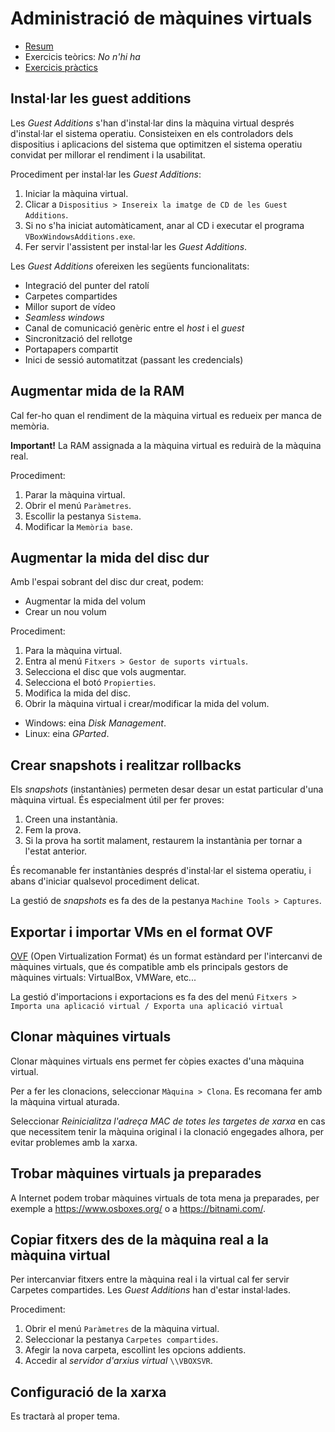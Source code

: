 Administració de màquines virtuals
==================================

[//]: https://www.udemy.com/oracle-virtualbox-administration-for-absolute-beginners/

* [Resum](https://gitpitch.com/jrodr236/som/master?p=AdministracioDeMaquinesVirtuals)
* Exercicis teòrics: *No n'hi ha*
* [Exercicis pràctics](ExercicisAdministracioDeMaquinesVirtuals.md)

Instal·lar les guest additions
------------------------------

Les *Guest Additions* s'han d'instal·lar dins la màquina virtual després d'instal·lar el sistema operatiu. Consisteixen en els controladors dels dispositius i aplicacions del sistema que optimitzen el sistema operatiu convidat per millorar el rendiment i la usabilitat.

Procediment per instal·lar les *Guest Additions*:
1. Iniciar la màquina virtual.
2. Clicar a `Dispositius > Insereix la imatge de CD de les Guest Additions`.
3. Si no s'ha iniciat automàticament, anar al CD i executar el programa `VBoxWindowsAdditions.exe`.
4. Fer servir l'assistent per instal·lar les *Guest Additions*.

Les *Guest Additions* ofereixen les següents funcionalitats:
* Integració del punter del ratolí
* Carpetes compartides
* Millor suport de vídeo
* *Seamless windows*
* Canal de comunicació genèric entre el *host* i el *guest*
* Sincronització del rellotge
* Portapapers compartit
* Inici de sessió automatitzat (passant les credencials)


Augmentar mida de la RAM
---------------------------

Cal fer-ho quan el rendiment de la màquina virtual es redueix per manca de memòria.

**Important!** La RAM assignada a la màquina virtual es reduirà de la màquina real.

Procediment:
1. Parar la màquina virtual.
2. Obrir el menú `Paràmetres`.
3. Escollir la pestanya `Sistema`.
4. Modificar la `Memòria base`.


Augmentar la mida del disc dur
---------------------------

Amb l'espai sobrant del disc dur creat, podem:
* Augmentar la mida del volum
* Crear un nou volum

Procediment:
1. Para la màquina virtual.
2. Entra al menú `Fitxers > Gestor de suports virtuals`.
3. Selecciona el disc que vols augmentar.
4. Selecciona el botó `Propierties`.
5. Modifica la mida del disc.
6. Obrir la màquina virtual i crear/modificar la mida del volum.
  * Windows: eina *Disk Management*.
  * Linux: eina *GParted*.


Crear snapshots i realitzar rollbacks
---------------------------
Els *snapshots* (instantànies) permeten desar desar un estat particular d'una màquina virtual. És especialment útil per fer proves:
1. Creen una instantània.
2. Fem la prova.
3. Si la prova ha sortit malament, restaurem la instantània per tornar a l'estat anterior.

És recomanable fer instantànies després d'instal·lar el sistema operatiu, i abans d'iniciar qualsevol procediment delicat.

La gestió de *snapshots* es fa des de la pestanya `Machine Tools > Captures`.

Exportar i importar VMs en el format OVF
---------------------------
[OVF](https://en.wikipedia.org/wiki/Open_Virtualization_Format) (Open Virtualization Format) és un format estàndard per l'intercanvi de màquines virtuals, que és compatible amb els principals gestors de màquines virtuals: VirtualBox, VMWare, etc...

La gestió d'importacions i exportacions es fa des del menú `Fitxers > Importa una aplicació virtual / Exporta una aplicació virtual`

Clonar màquines virtuals
---------------------------
Clonar màquines virtuals ens permet fer còpies exactes d'una màquina virtual.

Per a fer les clonacions, seleccionar `Màquina > Clona`. Es recomana fer amb la màquina virtual aturada.

Seleccionar *Reinicialitza l'adreça MAC de totes les targetes de xarxa* en cas que necessitem tenir la màquina original i la clonació engegades alhora, per evitar problemes amb la xarxa.


Trobar màquines virtuals ja preparades
---------------------------
A Internet podem trobar màquines virtuals de tota mena ja preparades, per exemple a https://www.osboxes.org/ o a https://bitnami.com/.

Copiar fitxers des de la màquina real a la màquina virtual
---------------------------
Per intercanviar fitxers entre la màquina real i la virtual cal fer servir Carpetes compartides. Les *Guest Additions* han d'estar instal·lades.

Procediment:
1. Obrir el menú `Paràmetres` de la màquina virtual.
2. Seleccionar la pestanya `Carpetes compartides`.
3. Afegir la nova carpeta, escollint les opcions addients.
4. Accedir al *servidor d'arxius virtual* `\\VBOXSVR`.


Configuració de la xarxa
---------------------------

Es tractarà al proper tema.
